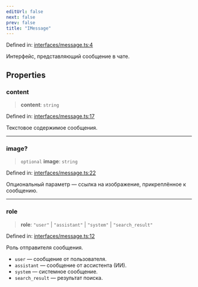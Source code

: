 ```yaml
---
editUrl: false
next: false
prev: false
title: "IMessage"
---
```


Defined in: [interfaces/message.ts:4](https://github.com/zloishavrin/gigachat-node/blob/a8e16e8d2e86111167e3c06c8870408e59485c04/src/interfaces/message.ts#L4)

Интерфейс, представляющий сообщение в чате.

## Properties

### content

> **content**: `string`

Defined in: [interfaces/message.ts:17](https://github.com/zloishavrin/gigachat-node/blob/a8e16e8d2e86111167e3c06c8870408e59485c04/src/interfaces/message.ts#L17)

Текстовое содержимое сообщения.

***

### image?

> `optional` **image**: `string`

Defined in: [interfaces/message.ts:22](https://github.com/zloishavrin/gigachat-node/blob/a8e16e8d2e86111167e3c06c8870408e59485c04/src/interfaces/message.ts#L22)

Опциональный параметр — ссылка на изображение, прикреплённое к сообщению.

***

### role

> **role**: `"user"` \| `"assistant"` \| `"system"` \| `"search_result"`

Defined in: [interfaces/message.ts:12](https://github.com/zloishavrin/gigachat-node/blob/a8e16e8d2e86111167e3c06c8870408e59485c04/src/interfaces/message.ts#L12)

Роль отправителя сообщения.
- `user` — сообщение от пользователя.
- `assistant` — сообщение от ассистента (ИИ).
- `system` — системное сообщение.
- `search_result` — результат поиска.
